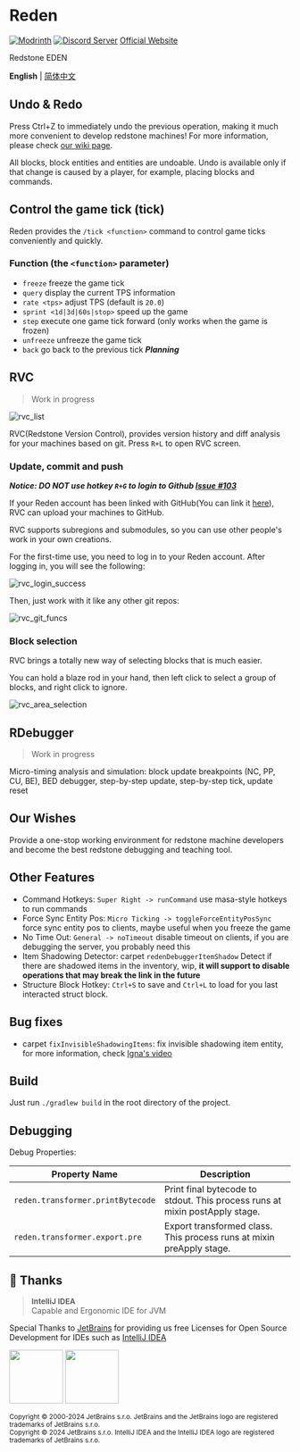 # Reden

[![Modrinth](https://img.shields.io/modrinth/dt/reden?style=flat-square&label=Modrinth)](https://modrinth.com/mod/reden)
[![Discord Server](https://img.shields.io/discord/1140304794976792707?logo=discord&label=discord)](https://discord.gg/fCxmEyFgAd)
[Official Website](https://redenmc.com)

Redstone EDEN

**English** | [简体中文](./README.zh-CN.md)


## Undo & Redo

Press Ctrl+Z to immediately undo the previous operation, making it much more convenient to develop redstone machines!
For more information, please check [our wiki page](https://wiki.redenmc.com/Undo-and-Redo).

All blocks, block entities and entities are undoable.
Undo is available only if that change is caused by a player, for example, placing blocks and commands.


## Control the game tick (tick)
Reden provides the `/tick <function>` command to control game ticks conveniently and quickly.

### Function (the `<function>` parameter)
- `freeze` freeze the game tick
- `query` display the current TPS information
- `rate <tps>` adjust TPS (default is `20.0`)
- `sprint <1d|3d|60s|stop>` speed up the game
- `step` execute one game tick forward (only works when the game is frozen)
- `unfreeze` unfreeze the game tick
- `back` go back to the previous tick  ***Planning***


## RVC
> Work in progress

![rvc_list](https://github.com/ArthurZhou/reden-is-what-we-made/assets/89689293/dbab2f3a-0e5e-4103-8003-f283306d62f2)

RVC(Redstone Version Control), provides version history and diff analysis for your machines based on git. Press `R+L` to open RVC screen.

### Update, commit and push
***Notice: DO NOT use hotkey `R+G` to login to Github [Issue #103](https://github.com/zly2006/reden-is-what-we-made/issues/103)***

If your Reden account has been linked with GitHub(You can link it [here](https://redenmc.com/home/edit)), RVC can upload your machines to GitHub. 

RVC supports subregions and submodules, so you can use other people's work in your own creations.


For the first-time use, you need to log in to your Reden account. After logging in, you will see the following:

![rvc_login_success](https://github.com/ArthurZhou/reden-is-what-we-made/assets/89689293/f4bf3dee-9eca-4d0b-bada-82ced5fd6745)


Then, just work with it like any other git repos:

![rvc_git_funcs](https://github.com/ArthurZhou/reden-is-what-we-made/assets/89689293/de014ed2-e7b9-44d8-b100-9ab9d54523c4)

### Block selection
RVC brings a totally new way of selecting blocks that is much easier.

You can hold a blaze rod in your hand, then left click to select a group of blocks, and right click to ignore.

![rvc_area_selection](https://github.com/ArthurZhou/reden-is-what-we-made/assets/89689293/bf1cca8a-e8e2-4c41-8ef3-a5e78b536935)


## RDebugger
> Work in progress

Micro-timing analysis and simulation: block update breakpoints (NC, PP, CU, BE), BED debugger, step-by-step update, step-by-step tick, update reset

## Our Wishes

Provide a one-stop working environment for redstone machine developers and become the best redstone debugging and teaching tool.

## Other Features

+ Command Hotkeys: `Super Right -> runCommand` use masa-style hotkeys to run commands
+ Force Sync Entity Pos: `Micro Ticking -> toggleForceEntityPosSync` force sync entity pos to clients, maybe useful when you freeze the game
+ No Time Out: `General -> noTimeout` disable timeout on clients, if you are debugging the server, you probably need this
+ Item Shadowing Detector: carpet `redenDebuggerItemShadow` Detect if there are shadowed items in the inventory, wip, **it will support to disable operations that may break the link in the future**
+ Structure Block Hotkey: `Ctrl+S` to save and `Ctrl+L` to load for you last interacted struct block.

## Bug fixes

+ carpet `fixInvisibleShadowingItems`: fix invisible shadowing item entity, for more information, check [Igna's video](https://www.youtube.com/watch?v=HSOSWHIg7Mk)

## Build

Just run `./gradlew build` in the root directory of the project.

## Debugging

Debug Properties:

| Property Name                     | Description                                                                 |
|-----------------------------------|-----------------------------------------------------------------------------|
| `reden.transformer.printBytecode` | Print final bytecode to stdout. This process runs at mixin postApply stage. |
| `reden.transformer.export.pre`    | Export transformed class. This process runs at mixin preApply stage.        |

## 🎊 Thanks

> <span style="font-size: 0.96em">**IntelliJ IDEA**</span><br/>Capable and Ergonomic IDE for JVM

Special Thanks to [JetBrains](https://www.jetbrains.com/) for providing us free Licenses for Open Source Development for IDEs such as [IntelliJ IDEA](https://www.jetbrains.com/idea/)

[<img src="https://resources.jetbrains.com/storage/products/company/brand/logos/jb_beam.png" height="96"/>](https://www.jetbrains.com/)
[<img src="https://resources.jetbrains.com/storage/products/company/brand/logos/IntelliJ_IDEA.png" height="96"/>](https://www.jetbrains.com/idea/)

<sup>Copyright © 2000-2024 JetBrains s.r.o. JetBrains and the JetBrains logo are registered trademarks of JetBrains s.r.o.</sup>
<br/>
<sup>Copyright © 2024 JetBrains s.r.o. IntelliJ IDEA and the IntelliJ IDEA logo are registered trademarks of JetBrains s.r.o.</sup>
